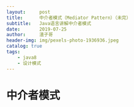 ```yaml
---
layout:     post
title:      中介者模式（Mediator Pattern）（未完）
subtitle:   Java语言讲解中介者模式
date:       2019-07-25
author:     渣子哥
header-img: img/pexels-photo-1936936.jpeg
catalog: true
tags:
    - java8
    - 设计模式
---
```


# 中介者模式